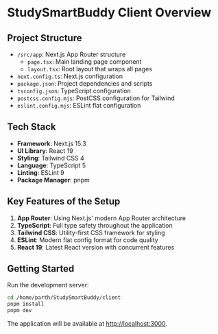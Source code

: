 # StudySmartBuddy Client Overview

## Project Structure

- `/src/app`: Next.js App Router structure
  - `page.tsx`: Main landing page component
  - `layout.tsx`: Root layout that wraps all pages
- `next.config.ts`: Next.js configuration
- `package.json`: Project dependencies and scripts
- `tsconfig.json`: TypeScript configuration
- `postcss.config.mjs`: PostCSS configuration for Tailwind
- `eslint.config.mjs`: ESLint flat configuration

## Tech Stack

- **Framework**: Next.js 15.3
- **UI Library**: React 19
- **Styling**: Tailwind CSS 4
- **Language**: TypeScript 5
- **Linting**: ESLint 9
- **Package Manager**: pnpm

## Key Features of the Setup

1. **App Router**: Using Next.js' modern App Router architecture
2. **TypeScript**: Full type safety throughout the application
3. **Tailwind CSS**: Utility-first CSS framework for styling
4. **ESLint**: Modern flat config format for code quality
5. **React 19**: Latest React version with concurrent features

## Getting Started

Run the development server:
```bash
cd /home/parth/StudySmartBuddy/client
pnpm install
pnpm dev
```

The application will be available at [http://localhost:3000](http://localhost:3000).

